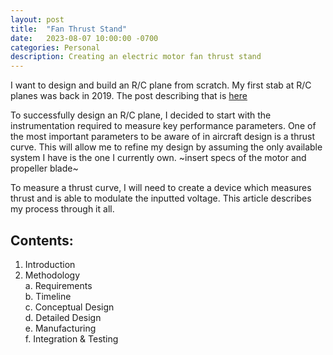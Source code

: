 ```yaml
---
layout: post
title:  "Fan Thrust Stand"
date:   2023-08-07 10:00:00 -0700
categories: Personal
description: Creating an electric motor fan thrust stand
---
```


I want to design and build an R/C plane from scratch. My first stab at R/C planes was back in 2019. The post describing that is [here](https://ram-senthil.github.io/personal/2019/12/15/rc-plane.html)


To successfully design an R/C plane, I decided to start with the instrumentation required to measure key performance parameters. One of the most important parameters to be aware of in aircraft design is a thrust curve. This will allow me to refine my design by assuming the only available system I have is the one I currently own. ~insert specs of the motor and propeller blade~

To measure a thrust curve, I will need to create a device which measures thrust and is able to modulate the inputted voltage. This article describes my process through it all.

## Contents:

1. Introduction
2. Methodology<br>
    a. Requirements<br>
    b. Timeline<br>
    c. Conceptual Design<br>
    d. Detailed Design<br>
    e. Manufacturing<br>
    f. Integration & Testing



